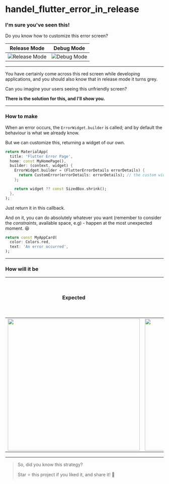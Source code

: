 # handel_flutter_error_in_release

### I'm sure you've seen this!

Do you know how to customize this error screen?


| Release Mode                 | Debug Mode                   |
| ---------------------------- | ---------------------------- |
| ![Release Mode](https://github.com/mazab99/handel_flutter_error_in_release/assets/108914401/7a42e0c2-7efb-4252-8aeb-ae80a5520a14) | ![Debug Mode](https://github.com/mazab99/handel_flutter_error_in_release/assets/108914401/31ad13b7-8971-48ee-abfc-70c503f12d04) |







---

You have certainly come across this red screen while developing applications, and you should also know that in release mode it turns grey.

Can you imagine your users seeing this unfriendly screen?

**There is the solution for this, and I'll show you.**

---

### How to make

When an error occurs, the `ErrorWidget.builder` is called; and by default the behaviour is what we already know.

But we can customize this, returning a widget of our own.

```dart
return MaterialApp(
  title: 'Flutter Error Page',
  home: const MyHomePage(),
  builder: (context, widget) {
    ErrorWidget.builder = (FlutterErrorDetails errorDetails) {
      return CustomError(errorDetails: errorDetails); // the custom widget
    };

    return widget ?? const SizedBox.shrink();
  },
);
```

Just return it in this callback.

And on it, you can do absolutely whatever you want (remember to consider the *constraints*, available space, e.g) - happen at the most unexpected moment. 😆

```dart
return const MyAppCard(
  color: Colors.red,
  text: 'An error occurred',
);
```

---

### How will it be

Expected | Default Error | Release Error | Debug and/or Release with custom widget
:-------------------------:|:-------------------------:|:-------------------------:|:-------------------------:
 | <img src=".github/images/grid_2.png" width="420"> | <img src=".github/images/grid_3.png" width="420"> | 

--- 

> So, did you know this strategy?
>
> Star ⭐️ this project if you liked it, and share it! 🚀
